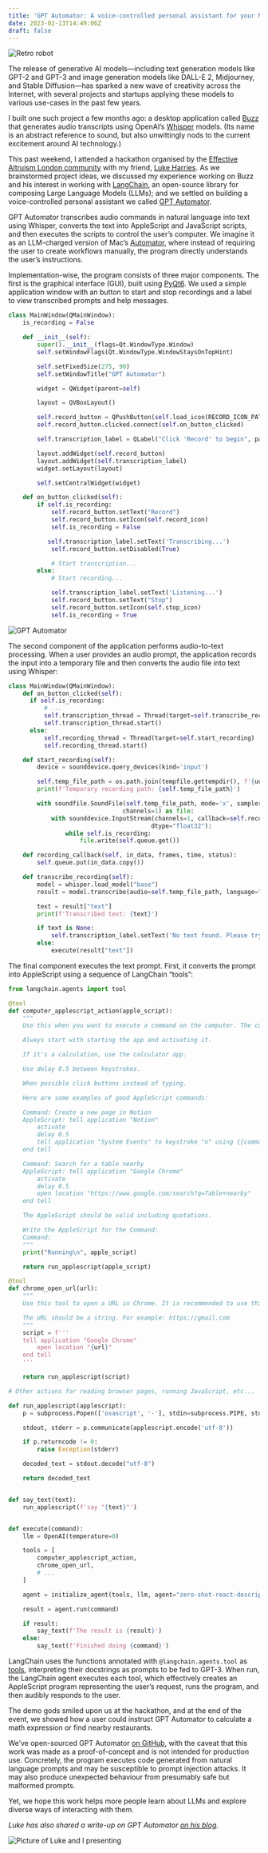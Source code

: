 ```yaml
---
title: 'GPT Automator: A voice-controlled personal assistant for your Mac'
date: 2023-02-13T14:49:06Z
draft: false
---
```


![Retro robot](https://res.cloudinary.com/cwilliams/image/upload/v1676303596/Blog/retrofuturism-style-robot-wearing-headphones-voice-controlled-line-drawing-style-comic-book-styl-.png)

The release of generative AI models—including text generation models like GPT-2 and GPT-3 and image generation models like DALL-E 2, Midjourney, and Stable Diffusion—has sparked a new wave of creativity across the Internet, with several projects and startups applying these models to various use-cases in the past few years.

I built one such project a few months ago: a desktop application called [Buzz](https://github.com/chidiwilliams/buzz) that generates audio transcripts using OpenAI’s [Whisper](https://github.com/openai/whisper) models. (Its name is an abstract reference to sound, but also unwittingly nods to the current excitement around AI technology.)

This past weekend, I attended a hackathon organised by the [Effective Altruism London community](https://effectivealtruism.uk/ealondonoverview) with my friend, [Luke Harries](https://harries.co/). As we brainstormed project ideas, we discussed my experience working on Buzz and his interest in working with [LangChain](https://github.com/hwchase17/langchain), an open-source library for composing Large Language Models (LLMs); and we settled on building a voice-controlled personal assistant we called [GPT Automator](https://github.com/chidiwilliams/GPT-Automator).

GPT Automator transcribes audio commands in natural language into text using Whisper, converts the text into AppleScript and JavaScript scripts, and then executes the scripts to control the user’s computer. We imagine it as an LLM-charged version of Mac’s [Automator](<https://en.wikipedia.org/wiki/Automator_(macOS)>), where instead of requiring the user to create workflows manually, the program directly understands the user’s instructions.

Implementation-wise, the program consists of three major components. The first is the graphical interface (GUI), built using [PyQt6](https://pypi.org/project/PyQt6/). We used a simple application window with an button to start and stop recordings and a label to view transcribed prompts and help messages.

```python
class MainWindow(QMainWindow):
    is_recording = False

    def __init__(self):
        super().__init__(flags=Qt.WindowType.Window)
        self.setWindowFlags(Qt.WindowType.WindowStaysOnTopHint)

        self.setFixedSize(275, 90)
        self.setWindowTitle("GPT Automator")

        widget = QWidget(parent=self)

        layout = QVBoxLayout()

        self.record_button = QPushButton(self.load_icon(RECORD_ICON_PATH), "Record", parent=self)
        self.record_button.clicked.connect(self.on_button_clicked)

        self.transcription_label = QLabel("Click 'Record' to begin", parent=self)

        layout.addWidget(self.record_button)
        layout.addWidget(self.transcription_label)
        widget.setLayout(layout)

        self.setCentralWidget(widget)

    def on_button_clicked(self):
        if self.is_recording:
            self.record_button.setText("Record")
            self.record_button.setIcon(self.record_icon)
            self.is_recording = False

           self.transcription_label.setText('Transcribing...')
            self.record_button.setDisabled(True)

            # Start transcription...
        else:
            # Start recording...

            self.transcription_label.setText('Listening...')
            self.record_button.setText("Stop")
            self.record_button.setIcon(self.stop_icon)
            self.is_recording = True
```

![GPT Automator](https://res.cloudinary.com/cwilliams/image/upload/v1676303619/Blog/app.png)

The second component of the application performs audio-to-text processing. When a user provides an audio prompt, the application records the input into a temporary file and then converts the audio file into text using Whisper:

```python
class MainWindow(QMainWindow):
    def on_button_clicked(self):
      if self.is_recording:
          # ...
          self.transcription_thread = Thread(target=self.transcribe_recording)
          self.transcription_thread.start()
      else:
          self.recording_thread = Thread(target=self.start_recording)
          self.recording_thread.start()

    def start_recording(self):
        device = sounddevice.query_devices(kind='input')

        self.temp_file_path = os.path.join(tempfile.gettempdir(), f'{uuid.uuid1()}.wav')
        print(f'Temporary recording path: {self.temp_file_path}')

        with soundfile.SoundFile(self.temp_file_path, mode='x', samplerate=int(device['default_samplerate']),
                                channels=1) as file:
            with sounddevice.InputStream(channels=1, callback=self.recording_callback, device=device['index'],
                                        dtype="float32"):
                while self.is_recording:
                    file.write(self.queue.get())

    def recording_callback(self, in_data, frames, time, status):
        self.queue.put(in_data.copy())

    def transcribe_recording(self):
        model = whisper.load_model("base")
        result = model.transcribe(audio=self.temp_file_path, language="en", task="transcribe")

        text = result["text"]
        print(f'Transcribed text: {text}')

        if text is None:
            self.transcription_label.setText('No text found. Please try again.')
        else:
            execute(result["text"])
```

The final component executes the text prompt. First, it converts the prompt into AppleScript using a sequence of LangChain “tools”:

```python
from langchain.agents import tool

@tool
def computer_applescript_action(apple_script):
    """
    Use this when you want to execute a command on the computer. The command should be in AppleScript.

    Always start with starting the app and activating it.

    If it's a calculation, use the calculator app.

    Use delay 0.5 between keystrokes.

    When possible click buttons instead of typing.

    Here are some examples of good AppleScript commands:

    Command: Create a new page in Notion
    AppleScript: tell application "Notion"
        activate
        delay 0.5
        tell application "System Events" to keystroke "n" using {{command down}}
    end tell

    Command: Search for a table nearby
    AppleScript: tell application "Google Chrome"
        activate
        delay 0.5
        open location "https://www.google.com/search?q=Table+nearby"
    end tell

    The AppleScript should be valid including quotations.

    Write the AppleScript for the Command:
    Command:
    """
    print("Running\n", apple_script)

    return run_applescript(apple_script)

@tool
def chrome_open_url(url):
    """
    Use this tool to open a URL in Chrome. It is recommended to use this tool before doing any other actions on Chrome.

    The URL should be a string. For example: https://gmail.com
    """
    script = f'''
    tell application "Google Chrome"
        open location "{url}"
    end tell
    '''

    return run_applescript(script)

# Other actions for reading browser pages, running JavaScript, etc...

def run_applescript(applescript):
    p = subprocess.Popen(['osascript', '-'], stdin=subprocess.PIPE, stdout=subprocess.PIPE, stderr=subprocess.PIPE)

    stdout, stderr = p.communicate(applescript.encode('utf-8'))

    if p.returncode != 0:
        raise Exception(stderr)

    decoded_text = stdout.decode("utf-8")

    return decoded_text


def say_text(text):
    run_applescript(f'say "{text}"')


def execute(command):
    llm = OpenAI(temperature=0)

    tools = [
        computer_applescript_action,
        chrome_open_url,
        # ...
    ]

    agent = initialize_agent(tools, llm, agent="zero-shot-react-description", verbose=True)

    result = agent.run(command)

    if result:
        say_text(f'The result is {result}')
    else:
        say_text(f'Finished doing {command}')
```

LangChain uses the functions annotated with `@langchain.agents.tool` as [tools](https://langchain.readthedocs.io/en/latest/modules/agents/tools.html?highlight=tools#tools), interpreting their docstrings as prompts to be fed to GPT-3. When run, the LangChain agent executes each tool, which effectively creates an AppleScript program representing the user’s request, runs the program, and then audibly responds to the user.

The demo gods smiled upon us at the hackathon, and at the end of the event, we showed how a user could instruct GPT Automator to calculate a math expression or find nearby restaurants.

We’ve open-sourced GPT Automator [on GitHub](https://github.com/chidiwilliams/GPT-Automator), with the caveat that this work was made as a proof-of-concept and is not intended for production use. Concretely, the program executes code generated from natural language prompts and may be susceptible to prompt injection attacks. It may also produce unexpected behaviour from presumably safe but malformed prompts.

Yet, we hope this work helps more people learn about LLMs and explore diverse ways of interacting with them.

_Luke has also shared a write-up on GPT Automator [on his blog](https://harries.co/ea-hackathon-gpt-automator-and-langchain/)._

![Picture of Luke and I presenting](https://res.cloudinary.com/cwilliams/image/upload/v1676303630/Blog/39DDA8D1-BE99-4232-9AA8-337021B59527.jpg)
